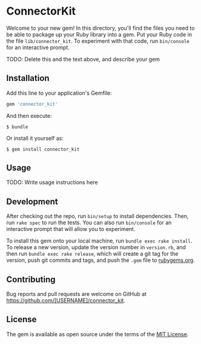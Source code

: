 # ConnectorKit

Welcome to your new gem! In this directory, you'll find the files you need to be able to package up your Ruby library into a gem. Put your Ruby code in the file `lib/connector_kit`. To experiment with that code, run `bin/console` for an interactive prompt.

TODO: Delete this and the text above, and describe your gem

## Installation

Add this line to your application's Gemfile:

```ruby
gem 'connector_kit'
```

And then execute:

    $ bundle

Or install it yourself as:

    $ gem install connector_kit

## Usage

TODO: Write usage instructions here

## Development

After checking out the repo, run `bin/setup` to install dependencies. Then, run `rake spec` to run the tests. You can also run `bin/console` for an interactive prompt that will allow you to experiment.

To install this gem onto your local machine, run `bundle exec rake install`. To release a new version, update the version number in `version.rb`, and then run `bundle exec rake release`, which will create a git tag for the version, push git commits and tags, and push the `.gem` file to [rubygems.org](https://rubygems.org).

## Contributing

Bug reports and pull requests are welcome on GitHub at https://github.com/[USERNAME]/connector_kit.

## License

The gem is available as open source under the terms of the [MIT License](https://opensource.org/licenses/MIT).
